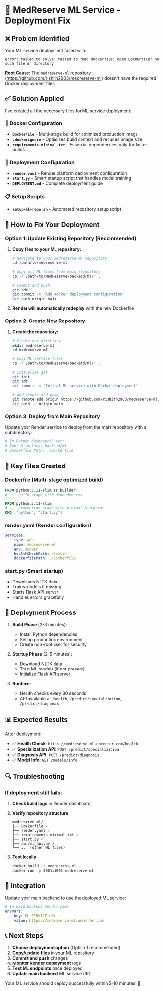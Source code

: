# 🤖 MedReserve ML Service - Deployment Fix

## ❌ Problem Identified
Your ML service deployment failed with:
```
error: failed to solve: failed to read dockerfile: open Dockerfile: no such file or directory
```

**Root Cause**: The `medreserve-ml` repository (https://github.com/rishith2903/medreserve-ml) doesn't have the required Docker deployment files.

## ✅ Solution Applied

I've created all the necessary files for ML service deployment:

### 🐳 **Docker Configuration**
- **`Dockerfile`** - Multi-stage build for optimized production image
- **`.dockerignore`** - Optimizes build context and reduces image size
- **`requirements-minimal.txt`** - Essential dependencies only for faster builds

### 🚀 **Deployment Configuration**
- **`render.yaml`** - Render platform deployment configuration
- **`start.py`** - Smart startup script that handles model training
- **`DEPLOYMENT.md`** - Complete deployment guide

### 📋 **Setup Scripts**
- **`setup-ml-repo.sh`** - Automated repository setup script

## 🎯 How to Fix Your Deployment

### Option 1: Update Existing Repository (Recommended)

1. **Copy files to your ML repository:**
   ```bash
   # Navigate to your medreserve-ml repository
   cd /path/to/medreserve-ml
   
   # Copy all ML files from main repository
   cp -r /path/to/MedReserve/backend/ml/* .
   
   # Commit and push
   git add .
   git commit -m "Add Docker deployment configuration"
   git push origin main
   ```

2. **Render will automatically redeploy** with the new Dockerfile

### Option 2: Create New Repository

1. **Create the repository:**
   ```bash
   # Create new directory
   mkdir medreserve-ml
   cd medreserve-ml
   
   # Copy ML service files
   cp -r /path/to/MedReserve/backend/ml/* .
   
   # Initialize git
   git init
   git add .
   git commit -m "Initial ML service with Docker deployment"
   
   # Add remote and push
   git remote add origin https://github.com/rishith2903/medreserve-ml.git
   git push -u origin main
   ```

### Option 3: Deploy from Main Repository

Update your Render service to deploy from the main repository with a subdirectory:

```yaml
# In Render dashboard, set:
# Root Directory: backend/ml
# Dockerfile Path: ./Dockerfile
```

## 🔧 Key Files Created

### **Dockerfile** (Multi-stage optimized build)
```dockerfile
FROM python:3.11-slim as builder
# ... build stage with dependencies

FROM python:3.11-slim
# ... production stage with minimal footprint
CMD ["python", "start.py"]
```

### **render.yaml** (Render configuration)
```yaml
services:
  - type: web
    name: medreserve-ml
    env: docker
    healthCheckPath: /health
    dockerfilePath: ./Dockerfile
```

### **start.py** (Smart startup)
- Downloads NLTK data
- Trains models if missing
- Starts Flask API server
- Handles errors gracefully

## 🚀 Deployment Process

1. **Build Phase** (2-3 minutes):
   - Install Python dependencies
   - Set up production environment
   - Create non-root user for security

2. **Startup Phase** (2-5 minutes):
   - Download NLTK data
   - Train ML models (if not present)
   - Initialize Flask API server

3. **Runtime**:
   - Health checks every 30 seconds
   - API available at `/health`, `/predict/specialization`, `/predict/diagnosis`

## 📊 Expected Results

After deployment:
- ✅ **Health Check**: `https://medreserve-ml.onrender.com/health`
- ✅ **Specialization API**: `POST /predict/specialization`
- ✅ **Diagnosis API**: `POST /predict/diagnosis`
- ✅ **Model Info**: `GET /models/info`

## 🔍 Troubleshooting

### If deployment still fails:

1. **Check build logs** in Render dashboard
2. **Verify repository structure**:
   ```
   medreserve-ml/
   ├── Dockerfile ✓
   ├── render.yaml ✓
   ├── requirements-minimal.txt ✓
   ├── start.py ✓
   ├── api/ml_api.py ✓
   └── ... (other ML files)
   ```

3. **Test locally**:
   ```bash
   docker build -t medreserve-ml .
   docker run -p 5001:5001 medreserve-ml
   ```

## 🔗 Integration

Update your main backend to use the deployed ML service:

```yaml
# In main backend render.yaml
envVars:
  - key: ML_SERVICE_URL
    value: https://medreserve-ml.onrender.com
```

## 📞 Next Steps

1. **Choose deployment option** (Option 1 recommended)
2. **Copy/update files** in your ML repository
3. **Commit and push** changes
4. **Monitor Render deployment** logs
5. **Test ML endpoints** once deployed
6. **Update main backend** ML service URL

Your ML service should deploy successfully within 5-10 minutes! 🎉
